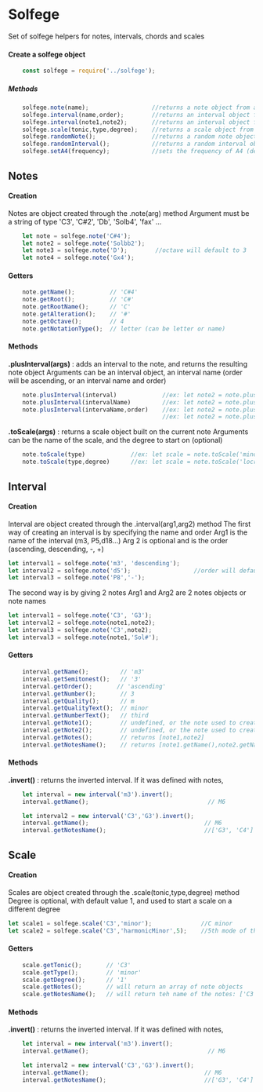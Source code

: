 # Solfege

Set of solfege helpers for notes, intervals, chords and scales

#### Create a solfege object
```javascript
    const solfege = require('../solfege');
```
##### Methods
```javascript
    solfege.note(name);                  //returns a note object from a name
    solfege.interval(name,order);        //returns an interval object from a name and order
    solfege.interval(note1,note2);       //returns an interval object from 2 notes
    solfege.scale(tonic,type,degree);    //returns a scale object from a note, a scale name, and a degree (optional)
    solfege.randomNote();                //returns a random note object
    solfege.randomInterval();            //returns a random interval object
    solfege.setA4(frequency);            //sets the frequency of A4 (default: 440Hz)
```

## Notes
#### Creation
Notes are object created through the .note(arg) method
Argument must be a string of type 'C3', 'C#2', 'Db', 'Solb4', 'fax' ...

```javascript
    let note = solfege.note('C#4');
    let note2 = solfege.note('Solbb2');
    let note3 = solfege.note('D');        //octave will default to 3
    let note4 = solfege.note('Gx4');      
```

#### Getters
```javascript
    note.getName();          // 'C#4'
    note.getRoot();          // 'C#'
    note.getRootName();      // 'C'
    note.getAlteration();    // '#'
    note.getOctave();        // 4
    note.getNotationType();  // letter (can be letter or name)
```
#### Methods
**.plusInterval(args)** : adds an interval to the note, and returns the resulting note object
Arguments can be an interval object, an interval name (order will be ascending, or an interval name and order)
```javascript
    note.plusInterval(interval)             //ex: let note2 = note.plusInterval(intervalObject) 
    note.plusInterval(intervalName)         //ex: let note2 = note.plusInterval('P5') 
    note.plusInterval(intervaName,order)    //ex: let note2 = note.plusInterval('P5', 'descending') 
                                            //ex: let note2 = note.plusInterval('P5', '-') 
```

**.toScale(args)** : returns a scale object built on the current note
Arguments can be the name of the scale, and the degree to start on (optional)
```javascript
    note.toScale(type)             //ex: let scale = note.toScale('minor') 
    note.toScale(type,degree)      //ex: let scale = note.toScale('locrian',5) 
```

## Interval
#### Creation
Interval are object created through the .interval(arg1,arg2) method
The first way of creating an interval is by specifying the name and order
Arg1 is the name of the interval (m3, P5,d18...)
Arg 2 is optional and is the order (ascending, descending, -, +)

```javascript
let interval1 = solfege.note('m3', 'descending');
let interval2 = solfege.note('d5');                  //order will default to ascending
let interval3 = solfege.note('P8','-');
```

The second way is by giving 2 notes
Arg1 and Arg2 are 2 notes objects or note names
```javascript
let interval1 = solfege.note('C3', 'G3');
let interval2 = solfege.note(note1,note2);
let interval3 = solfege.note('C3',note2);
let interval3 = solfege.note(note1,'Sol#');
```

#### Getters
```javascript
    interval.getName();         // 'm3'
    interval.getSemitonest();   // '3'
    interval.getOrder();       // 'ascending'
    interval.getNumber();       // 3
    interval.getQuality();      // m
    interval.getQualityText();  // minor
    interval.getNumberText();   // third
    interval.getNote1();        // undefined, or the note used to create the interval
    interval.getNote2();        // undefined, or the note used to create the interval
    interval.getNotes();        // returns [note1,note2]
    interval.getNotesName();    // returns [note1.getName(),note2.getName()]
```

#### Methods
**.invert()** : returns the inverted interval. If it was defined with notes, 

```javascript
    let interval = new interval('m3').invert();  
    interval.getName();                                  // M6     

    let interval2 = new interval('C3','G3').invert();   
    interval.getName();                                 // M6    
    interval.getNotesName();                            //['G3', 'C4']
```

## Scale
#### Creation
Scales are object created through the .scale(tonic,type,degree) method
Degree is optional, with default value 1, and used to start a scale on a different degree


```javascript
let scale1 = solfege.scale('C3','minor');              //C minor
let scale2 = solfege.scale('C3','harmonicMinor',5);    //5th mode of the harmonic minor: C phrygian dominant

```

#### Getters
```javascript
    scale.getTonic();       // 'C3'
    scale.getType();        // 'minor'
    scale.getDegree();      // '1'
    scale.getNotes();       // will return an array of note objects
    scale.getNotesName();   // will return teh name of the notes: ['C3','D3','Eb3','D3','G3','Ab3','Bb3','C4']

```

#### Methods
**.invert()** : returns the inverted interval. If it was defined with notes, 

```javascript
    let interval = new interval('m3').invert();  
    interval.getName();                                  // M6     

    let interval2 = new interval('C3','G3').invert();   
    interval.getName();                                 // M6    
    interval.getNotesName();                            //['G3', 'C4']
```